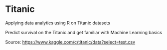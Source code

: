 # Titanic

Applying data analytics using R on Titanic datasets 

Predict survival on the Titanic and get familiar with Machine Learning basics

Source: https://www.kaggle.com/c/titanic/data?select=test.csv
